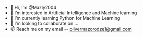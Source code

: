 - 👋 Hi, I’m @Mazly2004
- 👀 I’m interested in Artificial Intelligence and Machine learning
- 🌱 I’m currently learning Python for Machine Learning 
- 💞️ I’m looking to collaborate on ...
- 📫 Reach me on my email -- olivermazorodze1@gmail.com

<!---
Mazly2004/Mazly2004 is a ✨ special ✨ repository because its `README.md` (this file) appears on your GitHub profile.
You can click the Preview link to take a look at your changes.
--->
